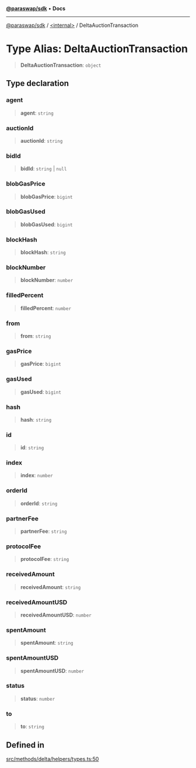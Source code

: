 [**@paraswap/sdk**](../../README.md) • **Docs**

***

[@paraswap/sdk](../../globals.md) / [\<internal\>](../README.md) / DeltaAuctionTransaction

# Type Alias: DeltaAuctionTransaction

> **DeltaAuctionTransaction**: `object`

## Type declaration

### agent

> **agent**: `string`

### auctionId

> **auctionId**: `string`

### bidId

> **bidId**: `string` \| `null`

### blobGasPrice

> **blobGasPrice**: `bigint`

### blobGasUsed

> **blobGasUsed**: `bigint`

### blockHash

> **blockHash**: `string`

### blockNumber

> **blockNumber**: `number`

### filledPercent

> **filledPercent**: `number`

### from

> **from**: `string`

### gasPrice

> **gasPrice**: `bigint`

### gasUsed

> **gasUsed**: `bigint`

### hash

> **hash**: `string`

### id

> **id**: `string`

### index

> **index**: `number`

### orderId

> **orderId**: `string`

### partnerFee

> **partnerFee**: `string`

### protocolFee

> **protocolFee**: `string`

### receivedAmount

> **receivedAmount**: `string`

### receivedAmountUSD

> **receivedAmountUSD**: `number`

### spentAmount

> **spentAmount**: `string`

### spentAmountUSD

> **spentAmountUSD**: `number`

### status

> **status**: `number`

### to

> **to**: `string`

## Defined in

[src/methods/delta/helpers/types.ts:50](https://github.com/paraswap/paraswap-sdk/blob/master/src/methods/delta/helpers/types.ts#L50)
